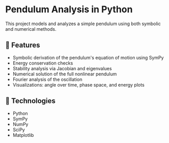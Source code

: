 # Pendulum Analysis in Python

This project models and analyzes a simple pendulum using both symbolic and numerical methods.

## 🔧 Features

- Symbolic derivation of the pendulum's equation of motion using SymPy
- Energy conservation checks
- Stability analysis via Jacobian and eigenvalues
- Numerical solution of the full nonlinear pendulum
- Fourier analysis of the oscillation
- Visualizations: angle over time, phase space, and energy plots

## 🧰 Technologies

- Python
- SymPy
- NumPy
- SciPy
- Matplotlib
